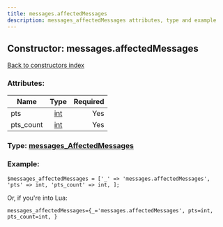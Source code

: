 ```yaml
---
title: messages.affectedMessages
description: messages_affectedMessages attributes, type and example
---
```

## Constructor: messages.affectedMessages  
[Back to constructors index](index.md)



### Attributes:

| Name     |    Type       | Required |
|----------|:-------------:|---------:|
|pts|[int](../types/int.md) | Yes|
|pts\_count|[int](../types/int.md) | Yes|



### Type: [messages\_AffectedMessages](../types/messages_AffectedMessages.md)


### Example:

```
$messages_affectedMessages = ['_' => 'messages.affectedMessages', 'pts' => int, 'pts_count' => int, ];
```  

Or, if you're into Lua:  


```
messages_affectedMessages={_='messages.affectedMessages', pts=int, pts_count=int, }

```


